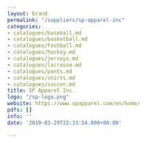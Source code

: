```yaml
---
layout: brand
permalink: "/suppliers/sp-apparel-inc"
categories:
- catalogues/baseball.md
- catalogues/basketball.md
- catalogues/football.md
- catalogues/hockey.md
- catalogues/jerseys.md
- catalogues/lacrosse.md
- catalogues/pants.md
- catalogues/shirts.md
- catalogues/soccer.md
title: SP Apparel Inc.
logo: "/sp-logo.png"
website: https://www.spapparel.com/en/home/
pdfs: []
info: ''
date: '2019-03-29T22:33:54.000+00:00'

---
```

